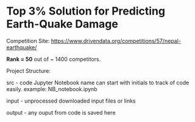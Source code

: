 # Top 3% Solution for Predicting Earth-Quake Damage

Competition Site: https://www.drivendata.org/competitions/57/nepal-earthquake/

<b>Rank = 50</b> out of ~ 1400 competitors.

Project Structure:

src     - code 
          Jupyter Notebook name can start with initials to track of code easily. example: NB_notebook.ipynb   

input   - unprocessed downloaded input files or links

output  - any ouput from code is saved here
